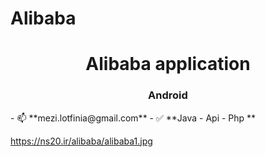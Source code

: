 # Alibaba
<h1 align="center">Alibaba application</h1>
<h3 align="center">Android</h3>
- 📫 **mezi.lotfinia@gmail.com**
- ✅ **Java - Api - Php **

https://ns20.ir/alibaba/alibaba1.jpg
